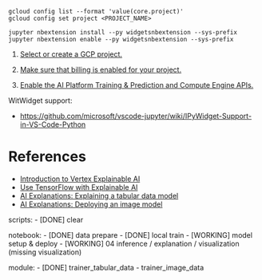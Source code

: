 ```
gcloud config list --format 'value(core.project)' 
gcloud config set project <PROJECT_NAME>
```
```
jupyter nbextension install --py widgetsnbextension --sys-prefix
jupyter nbextension enable --py widgetsnbextension --sys-prefix
```

1. [Select or create a GCP project.](https://console.cloud.google.com/cloud-resource-manager)

2. [Make sure that billing is enabled for your project.](https://cloud.google.com/billing/docs/how-to/modify-project)

3. [Enable the AI Platform Training & Prediction and Compute Engine APIs.](https://console.cloud.google.com/flows/enableapi?apiid=ml.googleapis.com,compute_component)

WitWidget support:
- https://github.com/microsoft/vscode-jupyter/wiki/IPyWidget-Support-in-VS-Code-Python

# References
- [Introduction to Vertex Explainable AI](https://cloud.google.com/vertex-ai/docs/explainable-ai/overview)
- [Use TensorFlow with Explainable AI](https://cloud.google.com/vertex-ai/docs/explainable-ai/tensorflow)
- [AI Explanations: Explaining a tabular data model](https://colab.research.google.com/github/GoogleCloudPlatform/ai-platform-samples/blob/master/notebooks/samples/explanations/tf2/ai-explanations-tabular.ipynb#scrollTo=mHF9VCProKJN)
- [AI Explanations: Deploying an image model](https://colab.research.google.com/github/GoogleCloudPlatform/ai-platform-samples/blob/master/notebooks/samples/explanations/tf2/ai-explanations-image.ipynb#scrollTo=mHF9VCProKJN)

scripts:
    - [DONE] clear

notebook:
    - [DONE] data prepare
    - [DONE] local train
    - [WORKING] model setup & deploy
    - [WORKING] 04 inference / explanation / visualization (missing visualization)

module:
    - [DONE] trainer_tabular_data
    - trainer_image_data